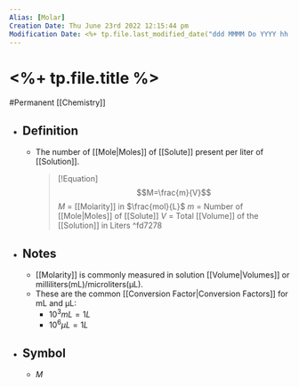```yaml
---
Alias: [Molar]
Creation Date: Thu June 23rd 2022 12:15:44 pm 
Modification Date: <%+ tp.file.last_modified_date("ddd MMMM Do YYYY hh:mm:ss a") %>
---
```

# <%+ tp.file.title %>
#Permanent [[Chemistry]]

- ## Definition
	- The number of [[Mole|Moles]] of [[Solute]] present per liter of [[Solution]].

	  > [!Equation]
	  > $$M=\frac{m}{V}$$
	  > $M$ = [[Molarity]] in $\frac{mol}{L}$
	  > $m$ = Number of [[Mole|Moles]] of [[Solute]]
	  >  $V$ = Total [[Volume]] of the [[Solution]] in Liters ^fd7278
- ## Notes
	- [[Molarity]] is commonly measured in solution [[Volume|Volumes]] or milliliters(mL)/microliters(μL).
	- These are the common [[Conversion Factor|Conversion Factors]] for mL and μL:
		- $10^3mL=1L$
		- $10^6μL=1L$
- ## Symbol
	- $M$